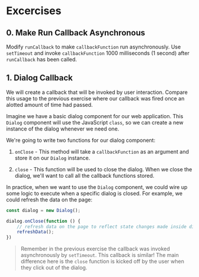 # Excercises

## 0. Make Run Callback Asynchronous

Modify `runCallback` to make `callbackFunction` run asynchronously. Use
`setTimeout` and invoke `callbackFunction` 1000 milliseconds (1 second) after
`runCallback` has been called.

## 1. Dialog Callback

We will create a callback that will be invoked by user interaction. Compare
this usage to the previous exercise where our callback was fired once an alotted
amount of time had passed.

Imagine we have a basic dialog component for our web application. This `Dialog`
component will use the JavaScript `class`, so we can create a new instance of
the dialog whenever we need one.

We're going to write two functions for our dialog component:

1. `onClose` - This method will take a `callbackFunction` as an argument and
store it on our `Dialog` instance.

2. `close` - This function will be used to close the dialog. When we close the
dialog, we'll want to call all the callback functions stored.

In practice, when we want to use the `Dialog` component, we could wire up some
logic to execute when a specific dialog is closed. For example, we could refresh
the data on the page:

```javascript
const dialog = new Dialog();

dialog.onClose(function () {
    // refresh data on the page to reflect state changes made inside dialog
    refreshData();
})
```

> Remember in the previous exercise the callback was invoked asynchronously by
`setTimeout`. This callback is similar! The main difference here is the `close`
function is kicked off by the user when they click out of the dialog.
